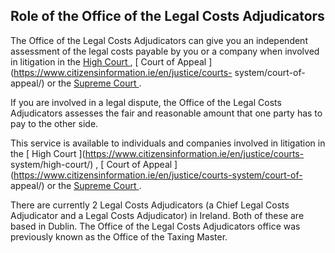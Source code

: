 ##  Role of the Office of the Legal Costs Adjudicators

The Office of the Legal Costs Adjudicators can give you an independent
assessment of the legal costs payable by you or a company when involved in
litigation in the [ High Court
](https://www.citizensinformation.ie/en/justice/courts-system/high-court/) , [
Court of Appeal ](https://www.citizensinformation.ie/en/justice/courts-
system/court-of-appeal/) or the [ Supreme Court
](https://www.citizensinformation.ie/en/justice/courts-system/supreme-court/)
.

If you are involved in a legal dispute, the Office of the Legal Costs
Adjudicators assesses the fair and reasonable amount that one party has to pay
to the other side.

This service is available to individuals and companies involved in litigation
in the [ High Court ](https://www.citizensinformation.ie/en/justice/courts-
system/high-court/) , [ Court of Appeal
](https://www.citizensinformation.ie/en/justice/courts-system/court-of-
appeal/) or the [ Supreme Court
](https://www.citizensinformation.ie/en/justice/courts-system/supreme-court/)
.

There are currently 2 Legal Costs Adjudicators (a Chief Legal Costs
Adjudicator and a Legal Costs Adjudicator) in Ireland. Both of these are based
in Dublin. The Office of the Legal Costs Adjudicators office was previously
known as the Office of the Taxing Master.
